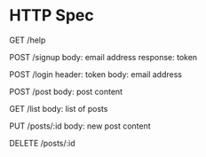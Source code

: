 # HTTP Spec

GET /help

POST /signup
  body: email address
  response: token

POST /login
  header: token
  body: email address

POST /post
  body: post content

GET /list
  body: list of posts

PUT /posts/:id
  body: new post content

DELETE /posts/:id
